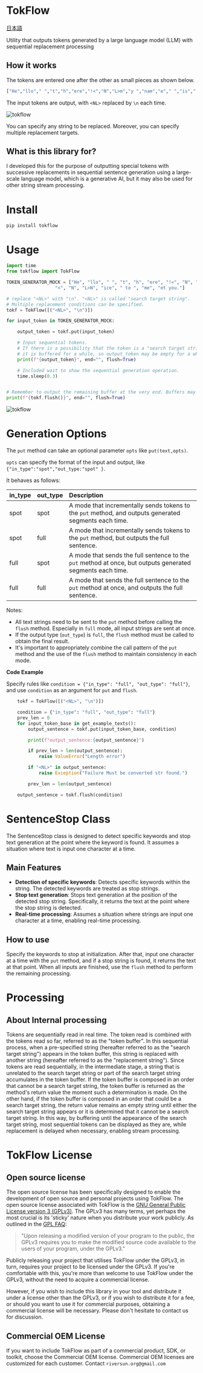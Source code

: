 # TokFlow

[&#26085;&#26412;&#35486;](https://github.com/riversun/TokFlow/blob/main/README_ja.md)



Utility that outputs tokens generated by a large language model (LLM) with sequential replacement processing

## How it works

The tokens are entered one after the other as small pieces as shown below.

```python
["He","llo"," ","t","h","ere","!<","N","L>m","y ","nam","e"," ","is"," tokfl","ow.","<","N","L>N","ice"," to ","me","et you."]
```

The input tokens are output, with `<NL>` replaced by `\n` each time.


![tokflow](https://github.com/riversun/TokFlow/assets/11747460/85f497bd-cf51-41d9-aaf5-ad5420f42b6a)


You can specify any string to be replaced.
Moreover, you can specify multiple replacement targets.

## What is this library for?

I developed this for the purpose of outputting special tokens with successive replacements in sequential sentence generation using a large-scale language model, which is a generative AI, but it may also be used for other string stream processing.

# Install

```
pip install tokflow
```

# Usage

```python
import time
from tokflow import TokFlow

TOKEN_GENERATOR_MOCK = ["He", "llo", " ", "t", "h", "ere", "!<", "N", "L>m", "y ", "nam", "e", " ", "is", " tokfl", "ow.",
                  "<", "N", "L>N", "ice", " to ", "me", "et you."]

# replace "<NL>" with "\n". "<NL>" is called "search target string".
# Multiple replacement conditions can be specified.
tokf = TokFlow([("<NL>", "\n")])

for input_token in TOKEN_GENERATOR_MOCK:

    output_token = tokf.put(input_token)

    # Input sequential tokens.
    # If there is a possibility that the token is a "search target string",
    # it is buffered for a while, so output_token may be empty for a while.
    print(f"{output_token}", end="", flush=True)

    # Included wait to show the sequential generation operation.
    time.sleep(0.3)


# Remember to output the remaining buffer at the very end. Buffers may be empty characters.
print(f"{tokf.flush()}", end="", flush=True)

```


![tokflow](https://github.com/riversun/TokFlow/assets/11747460/85f497bd-cf51-41d9-aaf5-ad5420f42b6a)

# Generation Options

The `put` method can take an optional parameter `opts` like `put(text,opts)`.

`opts` can specify the format of the input and output, like `{"in_type":"spot","out_type:"spot" }`.

It behaves as follows:

| in_type  | out_type | Description                                    |
| :------- | :------- | :---------------------------------------------- |
| spot     | spot     | A mode that incrementally sends tokens to the `put` method, and outputs generated segments each time. |
| spot     | full     | A mode that incrementally sends tokens to the `put` method, but outputs the full sentence. |
| full     | spot     | A mode that sends the full sentence to the `put` method at once, but outputs generated segments each time. |
| full     | full     | A mode that sends the full sentence to the `put` method at once, and outputs the full sentence. |

Notes:
- All text strings need to be sent to the `put` method before calling the `flush` method. Especially in `full` mode, all input strings are sent at once.
- If the output type (`out_type`) is `full`, the `flush` method must be called to obtain the final result.
- It's important to appropriately combine the call pattern of the `put` method and the use of the `flush` method to maintain consistency in each mode.

**Code Example**

Specify rules like `condition = {"in_type": "full", "out_type": "full"}`, and use `condition` as an argument for `put` and `flush`.

```python
    tokf = TokFlow([("<NL>", "\n")])

    condition = {"in_type": "full", "out_type": "full"}
    prev_len = 0
    for input_token_base in get_example_texts():
        output_sentence = tokf.put(input_token_base, condition)

        print(f"output_sentence:{output_sentence}")

        if prev_len > len(output_sentence):
            raise ValueError("Length error")

        if "<NL>" in output_sentence:
            raise Exception("Failure Must be converted str found.")

        prev_len = len(output_sentence)

    output_sentence = tokf.flush(condition)
```


# SentenceStop Class

The SentenceStop class is designed to detect specific keywords and stop text generation at the point where the keyword is found. It assumes a situation where text is input one character at a time.

## Main Features

- **Detection of specific keywords**: Detects specific keywords within the string. The detected keywords are treated as stop strings.
- **Stop text generation**: Stops text generation at the position of the detected stop string. Specifically, it returns the text at the point where the stop string is detected.
- **Real-time processing**: Assumes a situation where strings are input one character at a time, enabling real-time processing.

## How to use

Specify the keywords to stop at initialization. After that, input one character at a time with the `put` method, and if a stop string is found, it returns the text at that point. When all inputs are finished, use the `flush` method to perform the remaining processing.





# Processing

## About Internal processing

Tokens are sequentially read in real time.
The token read is combined with the tokens read so far, referred to as the "token buffer".
In this sequential process, when a pre-specified string (hereafter referred to
as the "search target string") appears in the token buffer,
this string is replaced with another string (hereafter referred to as the "replacement string").
Since tokens are read sequentially, in the intermediate stage,
a string that is unrelated to the search target string or part of the search target string accumulates
in the token buffer. If the token buffer is composed in an order that cannot be a search target string,
the token buffer is returned as the method's return value the moment such a determination is made.
On the other hand, if the token buffer is composed in an order that could be a search target string,
the return value remains an empty string until either the search target string appears or
it is determined that it cannot be a search target string.
In this way, by buffering until the appearance of the search target string,
most sequential tokens can be displayed as they are, while replacement is delayed when necessary,
enabling stream processing.

# TokFlow License

## Open source license

The open source license has been specifically designed to enable the development of open source and personal projects using TokFlow. The open source license associated with TokFlow is the [GNU General Public License version 3 (GPLv3)](https://www.gnu.org/licenses/gpl-3.0.html). 
The GPLv3 has many terms, yet perhaps the most crucial is its 'sticky' nature when you distribute your work publicly. 
As outlined in the [GPL FAQ](https://www.gnu.org/licenses/gpl-faq.html):

> "Upon releasing a modified version of your program to the public, the GPLv3 requires you to make the modified source code available to the users of your program, under the GPLv3."

Publicly releasing your project that utilises TokFlow under the GPLv3, in turn, 
requires your project to be licensed under the GPLv3. 
If you're comfortable with this, you're more than welcome to use TokFlow under the GPLv3, 
without the need to acquire a commercial license.

However, if you wish to include this library in your tool and distribute it under a license other than the GPLv3, 
or if you wish to distribute it for a fee, 
or should you want to use it for commercial purposes, 
obtaining a commercial license will be necessary. 
Please don't hesitate to contact us for discussion.

## Commercial OEM License

If you want to include TokFlow as part of a commercial product, SDK, or toolkit, 
choose the Commercial OEM license. 
Commercial OEM licenses are customized for each customer. Contact `riversun.org@gmail.com`

